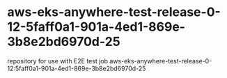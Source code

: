 # aws-eks-anywhere-test-release-0-12-5faff0a1-901a-4ed1-869e-3b8e2bd6970d-25
repository for use with E2E test job aws-eks-anywhere-test-release-0-12:5faff0a1-901a-4ed1-869e-3b8e2bd6970d-25
